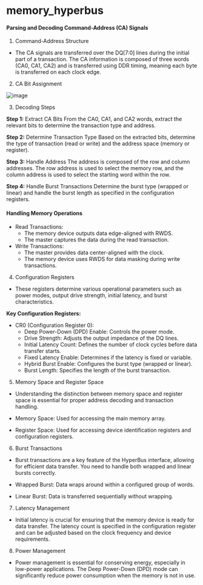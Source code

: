 # memory_hyperbus
#### Parsing and Decoding Command-Address (CA) Signals
1. Command-Address Structure
- The CA signals are transferred over the DQ[7:0] lines during the initial part of a transaction. The CA information is composed of three words (CA0, CA1, CA2) and is transferred using DDR timing, meaning each byte is transferred on each clock edge.

2. CA Bit Assignment

 ![image](https://github.com/user-attachments/assets/18f47f83-6f8d-49e2-bcd3-e6a2fa5c836d)


3. Decoding Steps

**Step 1:** Extract CA Bits
From the CA0, CA1, and CA2 words, extract the relevant bits to determine the transaction type and address.

**Step 2:** Determine Transaction Type
Based on the extracted bits, determine the type of transaction (read or write) and the address space (memory or register).

**Step 3:** Handle Address
The address is composed of the row and column addresses. The row address is used to select the memory row, and the column address is used to select the starting word within the row.

**Step 4:** Handle Burst Transactions
Determine the burst type (wrapped or linear) and handle the burst length as specified in the configuration registers.

#### Handling Memory Operations

- Read Transactions:
  - The memory device outputs data edge-aligned with RWDS.
  - The master captures the data during the read transaction.
- Write Transactions:
  - The master provides data center-aligned with the clock.
  - The memory device uses RWDS for data masking during write transactions.


4. Configuration Registers

- These registers determine various operational parameters such as power modes, output drive strength, initial latency, and burst characteristics.

**Key Configuration Registers:**

- CR0 (Configuration Register 0):
  - Deep Power-Down (DPD) Enable: Controls the power mode.
  - Drive Strength: Adjusts the output impedance of the DQ lines.
  - Initial Latency Count: Defines the number of clock cycles before data transfer starts.
  - Fixed Latency Enable: Determines if the latency is fixed or variable.
  - Hybrid Burst Enable: Configures the burst type (wrapped or linear).
  - Burst Length: Specifies the length of the burst transaction.

5. Memory Space and Register Space

- Understanding the distinction between memory space and register space is essential for proper address decoding and transaction handling.

- Memory Space: Used for accessing the main memory array.
- Register Space: Used for accessing device identification registers and configuration registers.

6. Burst Transactions

- Burst transactions are a key feature of the HyperBus interface, allowing for efficient data transfer. You need to handle both wrapped and linear bursts correctly.

- Wrapped Burst: Data wraps around within a configured group of words.
- Linear Burst: Data is transferred sequentially without wrapping.

7. Latency Management

- Initial latency is crucial for ensuring that the memory device is ready for data transfer. The latency count is specified in the configuration register and can be adjusted based on the clock frequency and device requirements.

8. Power Management

- Power management is essential for conserving energy, especially in low-power applications. The Deep Power-Down (DPD) mode can significantly reduce power consumption when the memory is not in use.



